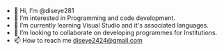 - 👋 Hi, I’m @diseye281
- 👀 I’m interested in Programming and code development.
- 🌱 I’m currently learning Visual Studio and it's associated languages.
- 💞️ I’m looking to collaborate on developing programmes for Institutions.
- 📫 How to reach me diseye2424@gmail.com

<!---
diseye281 is a ✨ special ✨ repository because its `README.md` (this file) appears on your GitHub profile.
You can click the Preview link to take a look at your changes.
--->
